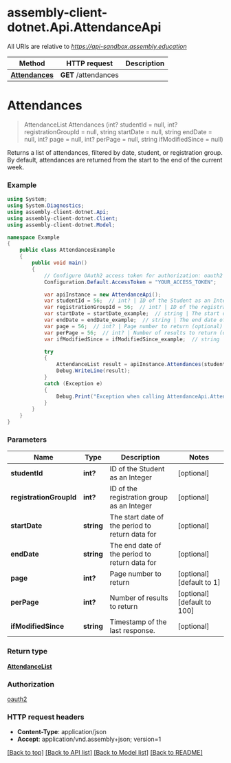 # assembly-client-dotnet.Api.AttendanceApi

All URIs are relative to *https://api-sandbox.assembly.education*

Method | HTTP request | Description
------------- | ------------- | -------------
[**Attendances**](AttendanceApi.md#attendances) | **GET** /attendances | 


<a name="attendances"></a>
# **Attendances**
> AttendanceList Attendances (int? studentId = null, int? registrationGroupId = null, string startDate = null, string endDate = null, int? page = null, int? perPage = null, string ifModifiedSince = null)



Returns a list of attendances, filtered by date, student, or registration group. By default, attendances are returned from the start to the end of the current week.

### Example
```csharp
using System;
using System.Diagnostics;
using assembly-client-dotnet.Api;
using assembly-client-dotnet.Client;
using assembly-client-dotnet.Model;

namespace Example
{
    public class AttendancesExample
    {
        public void main()
        {
            // Configure OAuth2 access token for authorization: oauth2
            Configuration.Default.AccessToken = "YOUR_ACCESS_TOKEN";

            var apiInstance = new AttendanceApi();
            var studentId = 56;  // int? | ID of the Student as an Integer (optional) 
            var registrationGroupId = 56;  // int? | ID of the registration group as an Integer (optional) 
            var startDate = startDate_example;  // string | The start date of the period to return data for (optional) 
            var endDate = endDate_example;  // string | The end date of the period to return data for (optional) 
            var page = 56;  // int? | Page number to return (optional)  (default to 1)
            var perPage = 56;  // int? | Number of results to return (optional)  (default to 100)
            var ifModifiedSince = ifModifiedSince_example;  // string | Timestamp of the last response. (optional) 

            try
            {
                AttendanceList result = apiInstance.Attendances(studentId, registrationGroupId, startDate, endDate, page, perPage, ifModifiedSince);
                Debug.WriteLine(result);
            }
            catch (Exception e)
            {
                Debug.Print("Exception when calling AttendanceApi.Attendances: " + e.Message );
            }
        }
    }
}
```

### Parameters

Name | Type | Description  | Notes
------------- | ------------- | ------------- | -------------
 **studentId** | **int?**| ID of the Student as an Integer | [optional] 
 **registrationGroupId** | **int?**| ID of the registration group as an Integer | [optional] 
 **startDate** | **string**| The start date of the period to return data for | [optional] 
 **endDate** | **string**| The end date of the period to return data for | [optional] 
 **page** | **int?**| Page number to return | [optional] [default to 1]
 **perPage** | **int?**| Number of results to return | [optional] [default to 100]
 **ifModifiedSince** | **string**| Timestamp of the last response. | [optional] 

### Return type

[**AttendanceList**](AttendanceList.md)

### Authorization

[oauth2](../README.md#oauth2)

### HTTP request headers

 - **Content-Type**: application/json
 - **Accept**: application/vnd.assembly+json; version=1

[[Back to top]](#) [[Back to API list]](../README.md#documentation-for-api-endpoints) [[Back to Model list]](../README.md#documentation-for-models) [[Back to README]](../README.md)

